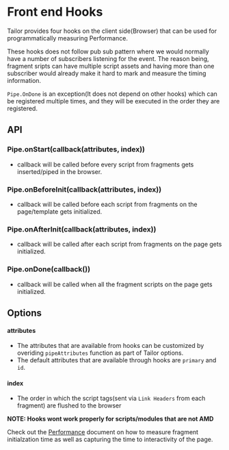 # Front end Hooks

Tailor provides four hooks on the client side(Browser) that can be used for programmatically measuring Performance.

These hooks does not follow pub sub pattern where we would normally have a number of subscribers listening for the event. The reason being, fragment sripts can have multiple script assets and having more than one subscriber would already make it hard to mark and measure the timing information.

`Pipe.OnDone` is an exception(It does not depend on other hooks) which can be registered multiple times, and they will be executed in the order they are registered.

## API

### Pipe.onStart(callback(attributes, index))
+ callback will be called before every script from fragments gets inserted/piped in the browser.

### Pipe.onBeforeInit(callback(attributes, index))
+ callback will be called before each script from fragments on the page/template gets initialized.

### Pipe.onAfterInit(callback(attributes, index))
+ callback will be called after each script from fragments on the page gets initialized.

### Pipe.onDone(callback())
+ callback will be called when all the fragment scripts on the page gets initialized.

## Options

#### attributes
+ The attributes that are available from hooks can be customized by overiding `pipeAttributes` function as part of Tailor options.
+ The default attributes that are available through hooks are `primary` and `id`.

#### index
+ The order in which the script tags(sent via `Link Headers` from each fragment) are flushed to the browser

**NOTE: Hooks wont work properly for scripts/modules that are not AMD**

Check out the [Performance](https://github.com/zalando/tailor/tree/master/docs/Performance.md) document on how to measure fragment initialzation time as well as capturing the time to interactivity of the page.
